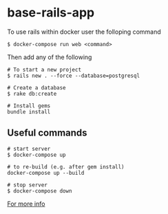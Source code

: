 # base-rails-app

To use rails within docker user the folloping command

```
$ docker-compose run web <command>
````

Then add any of the following

```
# To start a new project
$ rails new . --force --database=postgresql

# Create a database
$ rake db:create

# Install gems
bundle install
```

## Useful commands

```
# start server
$ docker-compose up

# to re-build (e.g. after gem install)
docker-compose up --build

# stop server
$ docker-compose down
```

[For more info](https://docs.docker.com/compose/rails/)
